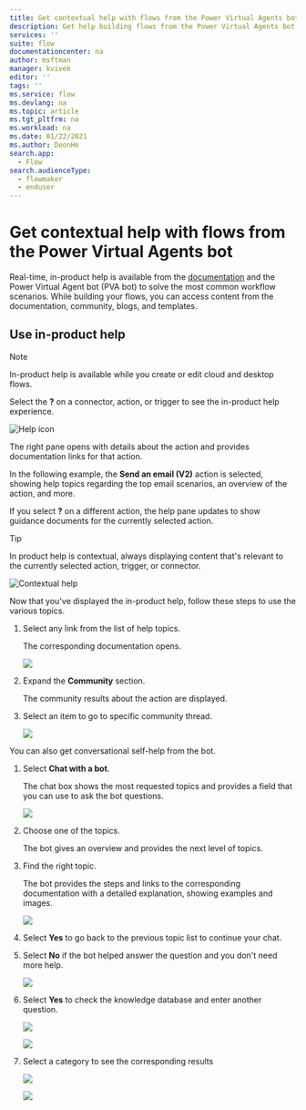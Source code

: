 ```yaml
---
title: Get contextual help with flows from the Power Virtual Agents bot | Microsoft Docs
description: Get help building flows from the Power Virtual Agents bot.
services: ''
suite: flow
documentationcenter: na
author: msftman
manager: kvivek
editor: ''
tags: ''
ms.service: flow
ms.devlang: na
ms.topic: article
ms.tgt_pltfrm: na
ms.workload: na
ms.date: 01/22/2021
ms.author: DeonHe
search.app: 
  - Flow
search.audienceType: 
  - flowmaker
  - enduser
---
```



# Get contextual help with flows from the Power Virtual Agents bot

Real-time, in-product help is available from the [documentation](https://docs.microsoft.com/power-automate/) and the Power Virtual Agent bot (PVA bot) to solve the most common workflow scenarios. While building your flows, you can access content from the documentation, community, blogs, and templates.


## Use in-product help

>[!NOTE]
>In-product help is available while you create or edit cloud and desktop flows. 

Select the **?** on a connector, action, or trigger to see the in-product help experience.

   ![Help icon](./media/contextual-help-bot/help-icon.png)

   The right pane opens with details about the action and provides documentation links for that action. 

   In the following example, the **Send an email (V2)** action is selected, showing help topics regarding the top email scenarios, an overview of the action, and more.

   If you select **?** on a different action, the help pane updates to show guidance documents for the currently selected action.

   >[!TIP]
   >In product help is contextual, always displaying content that's relevant to the currently selected action, trigger, or connector.

   ![Contextual help](./media/contextual-help-bot/contextual-help.png)

Now that you've displayed the in-product help, follow these steps to use the various topics.

1. Select any link from the list of help topics.

   The corresponding documentation opens.

   ![](./media/contextual-help-bot/help-doc.png)

1. Expand the **Community** section.

   The community results about the action are displayed.
   
1. Select an item to go to specific community thread.

   ![](./media/contextual-help-bot/community-thread.png)


You can also get conversational self-help from the bot.

1. Select **Chat with a bot**.

   The chat box shows the most requested topics and provides a field that you can use to ask the bot questions.

   ![](./media/contextual-help-bot/chat-bot.png)

1. Choose one of the topics.

   The bot gives an overview and provides the next level of topics. 
   
1. Find the right topic. 

   The bot provides the steps and links to the corresponding documentation with a detailed explanation, showing examples and images.

   ![](./media/contextual-help-bot/find-topic.png)


1. Select **Yes** to go back to the previous topic list to continue your chat.

1. Select **No** if the bot helped answer the question and you don't need more help.

   ![](./media/contextual-help-bot/yes-no.png)

1. Select **Yes** to check the knowledge database and enter another question.

   ![](./media/contextual-help-bot/bot-chat-1.png)

   ![](./media/contextual-help-bot/bot-chat-2.png)

1. Select a category to see the corresponding results

   ![](./media/contextual-help-bot/bot-category-1.png)

   ![](./media/contextual-help-bot/bot-category-1.png)
